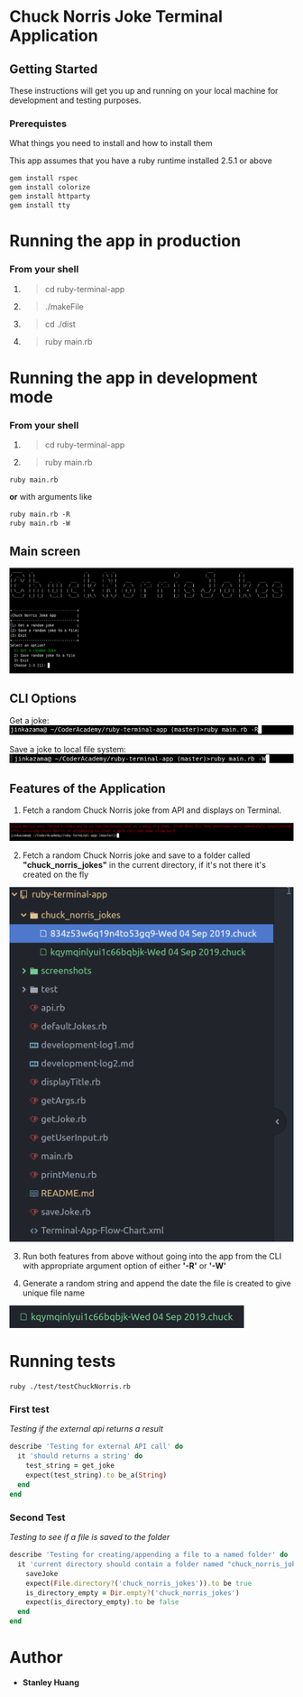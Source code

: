 # Chuck Norris Joke Terminal Application

## Getting Started

These instructions will get you up and running on your local machine for development and testing purposes.

### Prerequistes

What things you need to install and how to install them

This app assumes that you have a ruby runtime installed 2.5.1 or above

```
gem install rspec
gem install colorize
gem install httparty
gem install tty

```

# Running the app in production

### From your shell

1. > cd ruby-terminal-app
2. > ./makeFile
3. > cd ./dist
4. > ruby main.rb

# Running the app in development mode

### From your shell

1. > cd ruby-terminal-app
2. > ruby main.rb

```
ruby main.rb
```

**or** with arguments like

```
ruby main.rb -R
ruby main.rb -W
```

## Main screen

![main_screen](/screenshots/mainScreen.png)

## CLI Options

Get a joke:
![read_mode](/screenshots/cliReadMode.png)

Save a joke to local file system:
![write_mode](/screenshots/cliWriteMode.png)

## Features of the Application

1. Fetch a random Chuck Norris joke from API and displays on Terminal.

![joke](screenshots/fetchJoke.png)

2. Fetch a random Chuck Norris joke and save to a folder called **"chuck_norris_jokes"** in the current directory, if it's not there it's created on the fly

![folder](screenshots/folder.png)

3. Run both features from above without going into the app from the CLI with appropriate argument option of either **'-R'** or **'-W'**

4. Generate a random string and append the date the file is created to give unique file name

![random](screenshots/random.png)

# Running tests

```
ruby ./test/testChuckNorris.rb

```

### First test

_Testing if the external api returns a result_

```ruby
describe 'Testing for external API call' do
  it 'should returns a string' do
    test_string = get_joke
    expect(test_string).to be_a(String)
  end
end
```

### Second Test

_Testing to see if a file is saved to the folder_

```ruby
describe 'Testing for creating/appending a file to a named folder' do
  it 'current directory should contain a folder named "chuck_norris_jokes" and has a file inside' do
    saveJoke
    expect(File.directory?('chuck_norris_jokes')).to be true
    is_directory_empty = Dir.empty?('chuck_norris_jokes')
    expect(is_directory_empty).to be false
  end
end
```

# Author

- **Stanley Huang**
